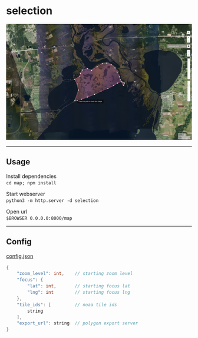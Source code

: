 # selection

![UI](screenshot.png)

---

## **Usage**

Install dependencies  
`cd map; npm install`

Start webserver   
`python3 -m http.server -d selection`

Open url  
`$BROWSER 0.0.0.0:8000/map`

---

## **Config**
[config.json](config.json)
```c
{
    "zoom_level": int,    // starting zoom level
    "focus": {
        "lat": int,       // starting focus lat
        "lng": int        // starting focus lng
    }, 
    "tile_ids": [         // noaa tile ids
        string
    ],
    "export_url": string  // polygon export server
}
```